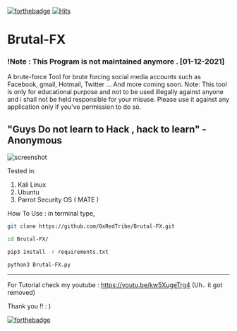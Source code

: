 [![forthebadge](https://forthebadge.com/images/badges/made-with-python.svg)](https://forthebadge.com)
[![Hits](https://hits.sh/github.com/0xRedTribe/Brutal-FX.svg?style=for-the-badge&label=Hits&color=585858&labelColor=000000&logo=github)](https://hits.sh/github.com/0xRedTribe/Brutal-FX/)

# Brutal-FX     

### !Note : This Program is not maintained anymore . [01-12-2021] 

A brute-force Tool for brute forcing social media accounts such as Facebook, gmail, Hotmail, Twitter ... And more coming soon.
Note: This tool is only for educational purpose and not to be used illegally against anyone and i shall not be held responsible for your misuse. Please use it against any application only if you've permission to do so.

"Guys Do not learn to Hack , hack to learn" 
                              -Anonymous
------------------------------------------------------------------------------------------------
![screenshot](https://user-images.githubusercontent.com/68897241/91157052-5f901000-e6b4-11ea-861b-1e92c7435714.png)

Tested in:
 1. Kali Linux
 2. Ubuntu
 3. Parrot Security OS ( MATE )

 
 
How To Use :
in terminal type,
```bash
git clone https://github.com/0xRedTribe/Brutal-FX.git

cd Brutal-FX/

pip3 install -r requirements.txt

python3 Brutal-FX.py
```
------------------------------------------------------------------------------------------------------
For Tutorial check my youtube : https://youtu.be/kw5XugeTrg4
(Uh.. it got removed)

Thank you !! : )  

[![forthebadge](https://forthebadge.com/images/badges/open-source.svg)](https://forthebadge.com)
